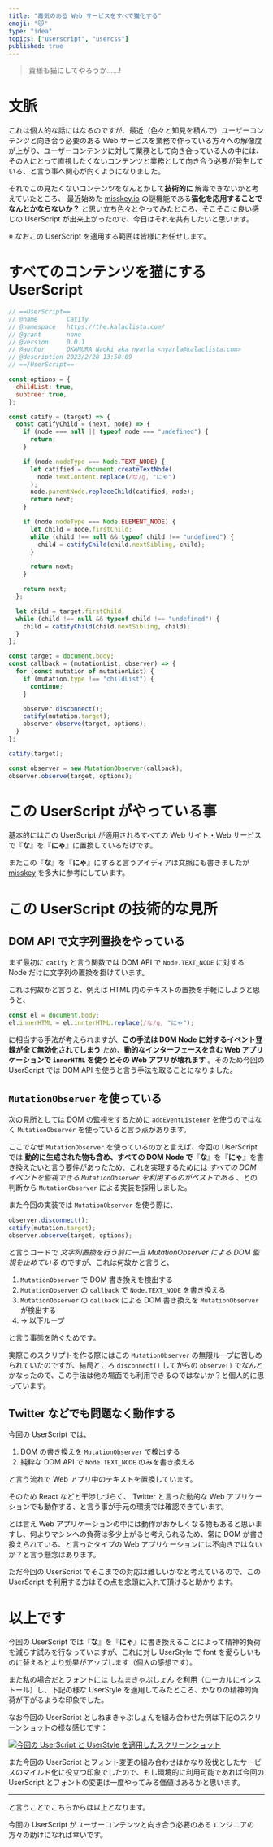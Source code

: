 ```yaml
---
title: "毒気のある Web サービスをすべて猫化する"
emoji: "🐱"
type: "idea"
topics: ["userscript", "usercss"]
published: true
---
```


> 貴様も猫にしてやろうか……!

# 文脈

これは個人的な話にはなるのですが、最近（色々と知見を積んで）ユーザーコンテンツと向き合う必要のある Web サービスを業務で作っている方々への解像度が上がり、ユーザーコンテンツに対して業務として向き合っている人の中には、その人にとって直視したくないコンテンツと業務として向き合う必要が発生している、と言う事へ関心が向くようになりました。

それでこの見たくないコンテンツをなんとかして**技術的に** 解毒できないかと考えていたところ、
最近始めた [misskey.io](https://misskey.io/) の謎機能である**猫化を応用することでなんとかならないか？**
と思い立ち色々とやってみたところ、そこそこに良い感じの UserScript が出来上がったので、今日はそれを共有したいと思います。

※ なおこの UserScript を適用する範囲は皆様にお任せします。

# すべてのコンテンツを猫にする UserScript

```js
// ==UserScript==
// @name        Catify
// @namespace   https://the.kalaclista.com/
// @grant       none
// @version     0.0.1
// @author      OKAMURA Naoki aka nyarla <nyarla@kalaclista.com>
// @description 2023/2/28 13:58:09
// ==/UserScript==

const options = {
  childList: true,
  subtree: true,
};

const catify = (target) => {
  const catifyChild = (next, node) => {
    if (node === null || typeof node === "undefined") {
      return;
    }

    if (node.nodeType === Node.TEXT_NODE) {
      let catified = document.createTextNode(
        node.textContent.replace(/な/g, "にゃ")
      );
      node.parentNode.replaceChild(catified, node);
      return next;
    }

    if (node.nodeType === Node.ELEMENT_NODE) {
      let child = node.firstChild;
      while (child !== null && typeof child !== "undefined") {
        child = catifyChild(child.nextSibling, child);
      }

      return next;
    }

    return next;
  };

  let child = target.firstChild;
  while (child !== null && typeof child !== "undefined") {
    child = catifyChild(child.nextSibling, child);
  }
};

const target = document.body;
const callback = (mutationList, observer) => {
  for (const mutation of mutationList) {
    if (mutation.type !== "childList") {
      continue;
    }

    observer.disconnect();
    catify(mutation.target);
    observer.observe(target, options);
  }
};

catify(target);

const observer = new MutationObserver(callback);
observer.observe(target, options);
```

# この UserScript がやっている事

基本的にはこの UserScript が適用されるすべての Web サイト・Web サービスで『**な**』を『**にゃ**』に置換しているだけです。

またこの『**な**』を『**にゃ**』にすると言うアイディアは文脈にも書きましたが [misskey](https://github.com/misskey-dev/misskey) を多大に参考にしています。

# この UserScript の技術的な見所

## DOM API で文字列置換をやっている

まず最初に `catify` と言う関数では DOM API で `Node.TEXT_NODE` に対する Node だけに文字列の置換を掛けています。

これは何故かと言うと、例えば HTML 内のテキストの置換を手軽にしようと思うと、

```js
const el = document.body;
el.innerHTML = el.innterHTML.replace(/な/g, "にゃ");
```

に相当する手法が考えられますが、**この手法は DOM Node に対するイベント登録が全て無効化されてしまう** ため、**動的なインターフェースを含む Web アプリケーションで `innerHTML` を使うとその Web アプリが壊れます** 。そのため今回の UserScript では DOM API を使うと言う手法を取ることになりました。

## `MutationObserver` を使っている

次の見所としては DOM の監視をするために `addEventListener` を使うのではなく `MutationObserver` を使っていると言う点があります。

ここでなぜ `MutationObserver` を使っているのかと言えば、今回の UserScript では **動的に生成された物も含め、すべての DOM Node で**『**な**』を『**にゃ**』を書き換えたいと言う要件があったため、これを実現するためには _すべての DOM イベントを監視できる `MutationObserver` を利用するのがベストである_ 、との判断から `MutationObserver` による実装を採用しました。

また今回の実装では `MutationObserver` を使う際に、

```js
observer.disconnect();
catify(mutation.target);
observer.observe(target, options);
```

と言うコードで _文字列置換を行う前に一旦 MutationObserver による DOM 監視を止めている_ のですが、これは何故かと言うと、

1. `MutationObserver` で DOM 書き換えを検出する
2. `MutationObserver` の `callback` で `Node.TEXT_NODE` を書き換える
3. `MutationObserver` の `callback` による DOM 書き換えを `MutationObserver` が検出する
4. → 以下ループ

と言う事態を防ぐためです。

実際このスクリプトを作る際にはこの `MutationObserver` の無限ループに苦しめられていたのですが、結局ところ `disconnect()` してからの `observe()` でなんとかなったので、この手法は他の場面でも利用できるのではないか？と個人的に思っています。

## Twitter などでも問題なく動作する

今回の UserScript では、

1. DOM の書き換えを `MutationObserver` で検出する
2. 純粋な DOM API で `Node.TEXT_NODE` のみを書き換える

と言う流れで Web アプリ中のテキストを置換しています。

そのため React などと干渉しづらく、 Twitter と言った動的な Web アプリケーションでも動作する、と言う事が手元の環境では確認できています。

とは言え Web アプリケーションの中には動作がおかしくなる物もあると思いますし、何よりマシンへの負荷は多少上がると考えられるため、常に DOM が書き換えられている、と言ったタイプの Web アプリケーションには不向きではないか？と言う懸念はあります。

ただ今回の UserScript でそこまでの対応は難しいかなと考えているので、この UserScript を利用する方はその点を念頭に入れて頂けると助かります。

# 以上です

今回の UserScript では『**な**』を『**にゃ**』に書き換えることによって精神的負荷を減らす試みを行なっていますが、これに対し UserStyle で font を愛らしいものに替えるとより効果がアップします（個人の感想です）。

また私の場合だとフォントには [しねまきゃぷしょん](http://www.vector.co.jp/soft/data/writing/se314690.html) を利用（ローカルにインストール）し、下記の様な UserStyle を適用してみたところ、かなりの精神的負荷が下がるような印象でした。

なお今回の UserScript としねまきゃぷしょんを組み合わせた例は下記のスクリーンショットの様な感じです：

[![今回の UserScript と UserStyle を適用したスクリーンショット](https://zo.kalaclista.com/2023/02/28/19-15-40.webp)](https://zo.kalaclista.com/2023/02/28/19-15-40.webp)

また今回の UserScript とフォント変更の組み合わせはかなり殺伐としたサービスのマイルド化に役立つ印象でしたので、もし環境的に利用可能であれば今回の UserScript とフォントの変更は一度やってみる価値はあるかと思います。

---

と言うことでこちらからは以上となります。

今回の UserScript がユーザーコンテンツと向き合う必要のあるエンジニアの方々の助けになれば幸いです。
